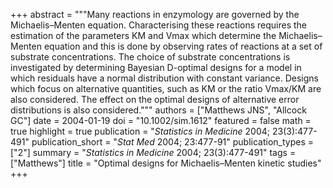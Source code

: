 +++
abstract = """Many reactions in enzymology are governed by the Michaelis–Menten equation. Characterising these reactions requires the estimation of the parameters KM and Vmax which determine the Michaelis–Menten equation and this is done by observing rates of reactions at a set of substrate concentrations. The choice of substrate concentrations is investigated by determining Bayesian D-optimal designs for a model in which residuals have a normal distribution with constant variance. Designs which focus on alternative quantities, such as KM or the ratio Vmax/KM are also considered. The effect on the optimal designs of alternative error distributions is also considered."""
authors = ["Matthews JNS", "Allcock GC"]
date = 2004-01-19
doi = "10.1002/sim.1612"
featured = false
math = true
highlight = true
publication = "*Statistics in Medicine* 2004; 23(3):477-491"
publication_short = "*Stat Med* 2004; 23:477-91"
publication_types = ["2"]
summary = "*Statistics in Medicine* 2004; 23(3):477-491"
tags = ["Matthews"]
title = "Optimal designs for Michaelis–Menten kinetic studies"
+++
